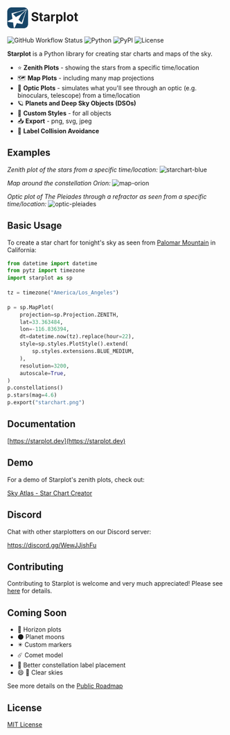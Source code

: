 # <img src="https://raw.githubusercontent.com/steveberardi/starplot/main/docs/images/favicon.svg" width="48" style="vertical-align:middle"> Starplot
![GitHub Workflow Status](https://img.shields.io/github/actions/workflow/status/steveberardi/starplot/test.yml?style=for-the-badge&color=a2c185)
![Python](https://img.shields.io/pypi/pyversions/starplot?style=for-the-badge&color=85A2C1)
![PyPI](https://img.shields.io/pypi/v/starplot?style=for-the-badge&color=85C0C1)
![License](https://img.shields.io/github/license/steveberardi/starplot?style=for-the-badge&color=A485C1)

**Starplot** is a Python library for creating star charts and maps of the sky.

- ⭐ **Zenith Plots** - showing the stars from a specific time/location
- 🗺️ **Map Plots** - including many map projections
- 🔭 **Optic Plots** - simulates what you'll see through an optic (e.g. binoculars, telescope) from a time/location
- 🪐 **Planets and Deep Sky Objects (DSOs)**
- 🎨 **Custom Styles** - for all objects
- 📥 **Export** - png, svg, jpeg
- 🧭 **Label Collision Avoidance**

## Examples
*Zenith plot of the stars from a specific time/location:*
![starchart-blue](https://starplot.dev/images/examples/star_chart_basic.png)

*Map around the constellation Orion:*
![map-orion](https://starplot.dev/images/examples/map_orion.png)

*Optic plot of The Pleiades through a refractor as seen from a specific time/location:*
![optic-pleiades](https://starplot.dev/images/examples/optic_m45.png)

## Basic Usage

To create a star chart for tonight's sky as seen from [Palomar Mountain](https://en.wikipedia.org/wiki/Palomar_Mountain) in California:

```python
from datetime import datetime
from pytz import timezone
import starplot as sp

tz = timezone("America/Los_Angeles")

p = sp.MapPlot(
    projection=sp.Projection.ZENITH,
    lat=33.363484,
    lon=-116.836394,
    dt=datetime.now(tz).replace(hour=22),
    style=sp.styles.PlotStyle().extend(
        sp.styles.extensions.BLUE_MEDIUM,
    ),
    resolution=3200,
    autoscale=True,
)
p.constellations()
p.stars(mag=4.6)
p.export("starchart.png")
```

## Documentation

[https://starplot.dev](https://starplot.dev)


## Demo
For a demo of Starplot's zenith plots, check out: 

[Sky Atlas - Star Chart Creator](https://skyatlas.app/star-charts/)

## Discord

Chat with other starplotters on our Discord server:

https://discord.gg/WewJJjshFu

## Contributing

Contributing to Starplot is welcome and very much appreciated! Please see [here](CONTRIBUTING.md) for details.

## Coming Soon
- 🌄 Horizon plots
- 🌑 Planet moons
- ✴️ Custom markers
- ☄️ Comet model
- 💫 Better constellation label placement
- 😄 🔭 Clear skies

See more details on the [Public Roadmap](https://trello.com/b/sUksygn4/starplot-roadmap)

## License
[MIT License](https://github.com/steveberardi/starplot/blob/main/LICENSE)
